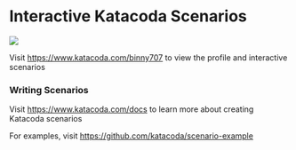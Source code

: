 # Interactive Katacoda Scenarios

[![](http://shields.katacoda.com/katacoda/binny707/count.svg)](https://www.katacoda.com/binny707 "Get your profile on Katacoda.com")

Visit https://www.katacoda.com/binny707 to view the profile and interactive scenarios

### Writing Scenarios
Visit https://www.katacoda.com/docs to learn more about creating Katacoda scenarios

For examples, visit https://github.com/katacoda/scenario-example
